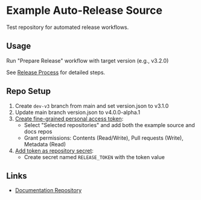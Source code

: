 # Example Auto-Release Source

Test repository for automated release workflows.

## Usage

Run "Prepare Release" workflow with target version (e.g., v3.2.0)

See [Release Process](https://github.com/scottrigby/example-actions-autorelease-docs/blob/main/docs/release-process.md) for detailed steps.

## Repo Setup

1. Create `dev-v3` branch from main and set version.json to v3.1.0
2. Update main branch version.json to v4.0.0-alpha.1
3. [Create fine-grained personal access token](https://github.com/settings/personal-access-tokens/new):
   - Select "Selected repositories" and add both the example source and docs repos
   - Grant permissions: Contents (Read/Write), Pull requests (Write), Metadata (Read)
4. [Add token as repository secret](https://github.com/scottrigby/example-actions-autorelease-source/settings/secrets/actions/new):
   - Create secret named `RELEASE_TOKEN` with the token value

## Links

- [Documentation Repository](https://github.com/scottrigby/example-actions-autorelease-docs)
